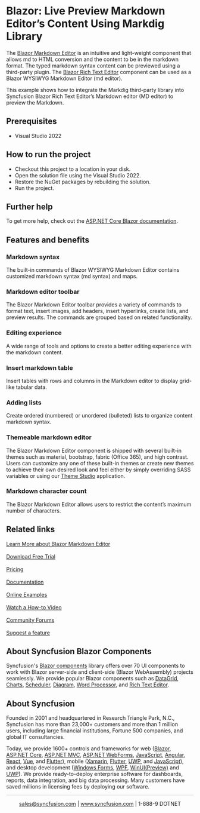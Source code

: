 # Blazor: Live Preview Markdown Editor’s Content Using Markdig Library

The [Blazor Markdown Editor](https://www.syncfusion.com/blazor-components/blazor-wysiwyg-rich-text-editor/wysiwyg-markdown-editor?utm_source=github&utm_medium=listing&utm_campaign=blazor-markdown-editor-github-samples) is an intuitive and light-weight component that allows md to HTML conversion and the content to be in the markdown format. The typed markdown syntax content can be previewed using a third-party plugin. The [Blazor Rich Text Editor](https://www.syncfusion.com/blazor-components/blazor-wysiwyg-rich-text-editor?utm_source=github&utm_medium=listing&utm_campaign=blazor-markdown-editor-github-samples) component can be used as a Blazor WYSIWYG Markdown Editor (md editor).

This example shows how to integrate the Markdig third-party library into Syncfusion Blazor Rich Text Editor’s Markdown editor (MD editor) to preview the Markdown.

## Prerequisites

* Visual Studio 2022

## How to run the project

* Checkout this project to a location in your disk.
* Open the solution file using the Visual Studio 2022.
* Restore the NuGet packages by rebuilding the solution.
* Run the project.

## Further help
To get more help, check out the [ASP.NET Core Blazor documentation](https://docs.microsoft.com/en-us/aspnet/core/blazor).

## Features and benefits

### Markdown syntax
The built-in commands of Blazor WYSIWYG Markdown Editor contains customized markdown syntax (md syntax) and maps.

### Markdown editor toolbar
The Blazor Markdown Editor toolbar provides a variety of commands to format text, insert images, add headers, insert hyperlinks, create lists, and preview results. The commands are grouped based on related functionality.

### Editing experience
A wide range of tools and options to create a better editing experience with the markdown content.

### Insert markdown table
Insert tables with rows and columns in the Markdown editor to display grid-like tabular data.

### Adding lists
Create ordered (numbered) or unordered (bulleted) lists to organize content markdown syntax.

### Themeable markdown editor
The Blazor Markdown Editor component is shipped with several built-in themes such as material, bootstrap, fabric (Office 365), and high contrast. Users can customize any one of these built-in themes or create new themes to achieve their own desired look and feel either by simply overriding SASS variables or using our [Theme Studio](https://ej2.syncfusion.com/themestudio/?theme=material&_ga=2.81608208.685358623.1615778115-1684221649.1614484489) application.

### Markdown character count
The Blazor Markdown Editor allows users to restrict the content’s maximum number of characters.

## Related links
[Learn More about Blazor Markdown Editor](https://www.syncfusion.com/blazor-components/blazor-wysiwyg-rich-text-editor?utm_source=github&utm_medium=listing&utm_campaign=blazor-markdown-editor-github-samples) <br/><br/>
[Download Free Trial](https://www.syncfusion.com/downloads?utm_source=github&utm_medium=listing&utm_campaign=blazor-markdown-editor-github-samples) <br/><br/>
[Pricing](https://www.syncfusion.com/sales/products/blazor?utm_source=github&utm_medium=listing&utm_campaign=blazor-markdown-editor-github-samples) <br/><br/>
[Documentation](https://blazor.syncfusion.com/documentation/rich-text-editor/getting-started/?utm_source=github&utm_medium=listing&utm_campaign=blazor-markdown-editor-github-samples) <br/><br/>
[Online Examples](https://blazor.syncfusion.com/demos/rich-text-editor/overview?theme=bootstrap4?utm_source=github&utm_medium=listing&utm_campaign=blazor-markdown-editor-github-samples) <br/><br/>
[Watch a How-to Video](https://www.syncfusion.com/tutorial-videos/blazor/rich-text-editor?title=create-a-rich-text-editor-in-a-blazor-server-application) <br/><br/>
[Community Forums](https://www.syncfusion.com/forums/blazor-components/rich-text-editor?utm_source=github&utm_medium=listing&utm_campaign=blazor-markdown-editor-github-samples) <br/><br/>
[Suggest a feature](https://www.syncfusion.com/feedback/blazor-components?utm_source=github&utm_medium=listing&utm_campaign=blazor-markdown-editor-github-samples)

## About Syncfusion Blazor Components
Syncfusion's [Blazor components](https://www.syncfusion.com/blazor-components?utm_source=github&utm_medium=listing&utm_campaign=blazor-markdown-editor-github-samples) library offers over 70 UI components to work with Blazor server-side and client-side (Blazor WebAssembly) projects seamlessly. We provide popular Blazor components such as [DataGrid](https://www.syncfusion.com/blazor-components/blazor-datagrid?utm_source=github&utm_medium=listing&utm_campaign=blazor-markdown-editor-github-samples), [Charts](https://www.syncfusion.com/blazor-components/blazor-charts?utm_source=github&utm_medium=listing&utm_campaign=blazor-markdown-editor-github-samples), 
[Scheduler](https://www.syncfusion.com/blazor-components/blazor-scheduler?utm_source=github&utm_medium=listing&utm_campaign=blazor-markdown-editor-github-samples), [Diagram](https://www.syncfusion.com/blazor-components/blazor-diagram?utm_source=github&utm_medium=listing&utm_campaign=blazor-markdown-editor-github-samples), [Word Processor](https://www.syncfusion.com/blazor-components/blazor-word-processor?utm_source=github&utm_medium=listing&utm_campaign=blazor-markdown-editor-github-samples), and [Rich Text Editor](https://www.syncfusion.com/blazor-components/blazor-wysiwyg-rich-text-editor?utm_source=github&utm_medium=listing&utm_campaign=blazor-markdown-editor-github-samples).

## About Syncfusion
Founded in 2001 and headquartered in Research Triangle Park, N.C., Syncfusion has more than 23,000+ customers and more than 1 million users, including large financial institutions, Fortune 500 companies, and global IT consultancies.
 
Today, we provide 1600+ controls and frameworks for web
([Blazor](https://www.syncfusion.com/blazor-components?utm_source=github&utm_medium=listing&utm_campaign=blazor-markdown-editor-github-samples),
[ASP.NET Core](https://www.syncfusion.com/aspnet-core-ui-controls?utm_source=github&utm_medium=listing&utm_campaign=blazor-markdown-editor-github-samples),
[ASP.NET MVC](https://www.syncfusion.com/aspnet-mvc-ui-controls?utm_source=github&utm_medium=listing&utm_campaign=blazor-markdown-editor-github-samples),
[ASP.NET WebForms](https://www.syncfusion.com/jquery/aspnet-webforms-ui-controls?utm_source=github&utm_medium=listing&utm_campaign=blazor-markdown-editor-github-samples),
[JavaScript](https://www.syncfusion.com/javascript-ui-controls?utm_source=github&utm_medium=listing&utm_campaign=blazor-markdown-editor-github-samples),
[Angular](https://www.syncfusion.com/angular-ui-components?utm_source=github&utm_medium=listing&utm_campaign=blazor-markdown-editor-github-samples),
[React](https://www.syncfusion.com/react-ui-components?utm_source=github&utm_medium=listing&utm_campaign=blazor-markdown-editor-github-samples),
[Vue](https://www.syncfusion.com/vue-ui-components?utm_source=github&utm_medium=listing&utm_campaign=blazor-markdown-editor-github-samples),
and 
[Flutter](https://www.syncfusion.com/flutter-widgets?utm_source=github&utm_medium=listing&utm_campaign=blazor-markdown-editor-github-samples)),
mobile
([Xamarin](https://www.syncfusion.com/xamarin-ui-controls?utm_source=github&utm_medium=listing&utm_campaign=blazor-markdown-editor-github-samples),
[Flutter](https://www.syncfusion.com/flutter-widgets?utm_source=github&utm_medium=listing&utm_campaign=blazor-markdown-editor-github-samples),
[UWP](https://www.syncfusion.com/uwp-ui-controls?utm_source=github&utm_medium=listing&utm_campaign=blazor-markdown-editor-github-samples),
and
[JavaScript](https://www.syncfusion.com/javascript-ui-controls?utm_source=github&utm_medium=listing&utm_campaign=blazor-markdown-editor-github-samples)),
and desktop development ([Windows
Forms](https://www.syncfusion.com/winforms-ui-controls?utm_source=github&utm_medium=listing&utm_campaign=blazor-markdown-editor-github-samples),
[WPF](https://www.syncfusion.com/wpf-ui-controls?utm_source=github&utm_medium=listing&utm_campaign=blazor-markdown-editor-github-samples),
[WinUI(Preview)](https://www.syncfusion.com/winui-controls?utm_source=github&utm_medium=listing&utm_campaign=blazor-markdown-editor-github-samples)
and
[UWP](https://www.syncfusion.com/uwp-ui-controls?utm_source=github&utm_medium=listing&utm_campaign=blazor-markdown-editor-github-samples)).
We provide ready-to-deploy enterprise software for dashboards, reports,
data integration, and big data processing. Many customers have saved
millions in licensing fees by deploying our software.

		
<hr style="height:0.3px;border:none;color:lightgrey;background-color:lightgrey;" />

<p align="center">
  <a href="mailto:sales@syncfusion.com?Subject=Syncfusion Blazor Markdown Editor - Github" target="_top">sales@syncfusion.com</a> | <a href="https://www.syncfusion.com?utm_source=github&utm_medium=listing&utm_campaign=blazor-markdown-editor-github-samples">www.syncfusion.com</a> | 1-888-9 DOTNET <br>
</p>
